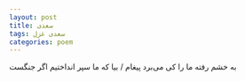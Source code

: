 ```yaml
---
layout: post
title: سعدی
tags: سعدی غزل
categories: poem
---
```


به خشم رفته ما را کی می‌برد پیغام / بیا که ما سپر انداختیم اگر جنگست
